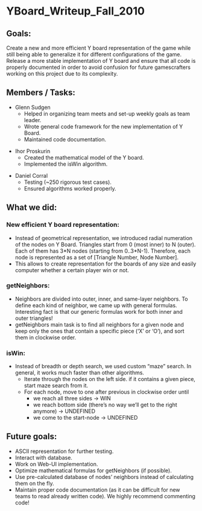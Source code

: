 YBoard\_Writeup\_Fall\_2010
===========================

Goals:
------

Create a new and more efficient Y board representation of the game while still being able to generalize it for different configurations of the game. Release a more stable implementation of Y board and ensure that all code is properly documented in order to avoid confusion for future gamescrafters working on this project due to its complexity.

Members / Tasks:
----------------

-   Glenn Sudgen
    -   Helped in organizing team meets and set-up weekly goals as team leader.
    -   Wrote general code framework for the new implementation of Y Board.
    -   Maintained code documentation.

<!-- -->

-   Ihor Proskurin
    -   Created the mathematical model of the Y board.
    -   Implemented the isWin algorithm.

<!-- -->

-   Daniel Corral
    -   Testing (~250 rigorous test cases).
    -   Ensured algorithms worked properly.

What we did:
------------

### New efficient Y board representation:

-   Instead of geometrical representation, we introduced radial numeration of the nodes on Y Board. Triangles start from 0 (most inner) to N (outer). Each of them has 3\*N nodes (starting from 0..3\*N-1). Therefore, each node is represented as a set of \[Triangle Number, Node Number\].
-   This allows to create representation for the boards of any size and easily computer whether a certain player win or not.

### getNeighbors:

-   Neighbors are divided into outer, inner, and same-layer neighbors. To define each kind of neighbor, we came up with general formulas. Interesting fact is that our generic formulas work for both inner and outer triangles!
-   getNeighbors main task is to find all neighbors for a given node and keep only the ones that contain a specific piece (‘X’ or ‘O’), and sort them in clockwise order.

### isWin:

-   Instead of breadth or depth search, we used custom “maze” search. In general, it works much faster than other algorithms.
    -   Iterate through the nodes on the left side. if it contains a given piece, start maze search from it.
    -   For each node, move to one after previous in clockwise order until
        -   we reach all three sides -&gt; WIN
        -   we reach bottom side (there’s no way we’ll get to the right anymore) -&gt; UNDEFINED
        -   we come to the start-node -&gt; UNDEFINED

Future goals:
-------------

-   ASCII representation for further testing.
-   Interact with database.
-   Work on Web-UI implementation.
-   Optimize mathematical formulas for getNeighbors (if possible).
-   Use pre-calculated database of nodes’ neighbors instead of calculating them on the fly.
-   Maintain proper code documentation (as it can be difficult for new teams to read already written code). We highly recommend commenting code!

